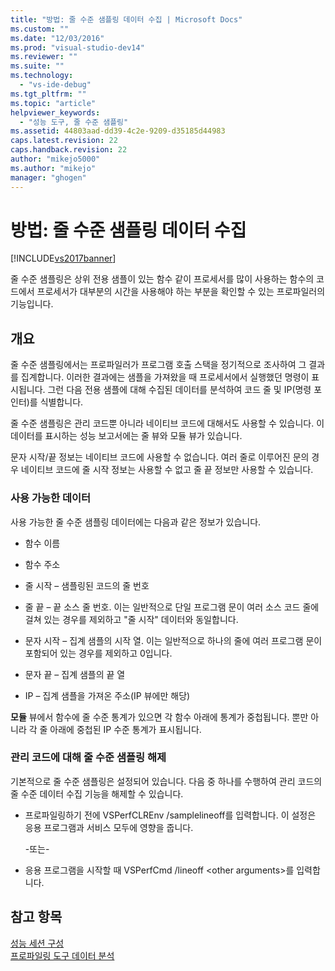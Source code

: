 ```yaml
---
title: "방법: 줄 수준 샘플링 데이터 수집 | Microsoft Docs"
ms.custom: ""
ms.date: "12/03/2016"
ms.prod: "visual-studio-dev14"
ms.reviewer: ""
ms.suite: ""
ms.technology: 
  - "vs-ide-debug"
ms.tgt_pltfrm: ""
ms.topic: "article"
helpviewer_keywords: 
  - "성능 도구, 줄 수준 샘플링"
ms.assetid: 44803aad-dd39-4c2e-9209-d35185d44983
caps.latest.revision: 22
caps.handback.revision: 22
author: "mikejo5000"
ms.author: "mikejo"
manager: "ghogen"
---
```

# 방법: 줄 수준 샘플링 데이터 수집
[!INCLUDE[vs2017banner](../code-quality/includes/vs2017banner.md)]

줄 수준 샘플링은 상위 전용 샘플이 있는 함수 같이 프로세서를 많이 사용하는 함수의 코드에서 프로세서가 대부분의 시간을 사용해야 하는 부분을 확인할 수 있는 프로파일러의 기능입니다.  
  
## 개요  
 줄 수준 샘플링에서는 프로파일러가 프로그램 호출 스택을 정기적으로 조사하여 그 결과를 집계합니다.  이러한 결과에는 샘플을 가져왔을 때 프로세서에서 실행했던 명령이 표시됩니다.  그런 다음 전용 샘플에 대해 수집된 데이터를 분석하여 코드 줄 및 IP\(명령 포인터\)를 식별합니다.  
  
 줄 수준 샘플링은 관리 코드뿐 아니라 네이티브 코드에 대해서도 사용할 수 있습니다.  이 데이터를 표시하는 성능 보고서에는 줄 뷰와 모듈 뷰가 있습니다.  
  
 문자 시작\/끝 정보는 네이티브 코드에 사용할 수 없습니다.  여러 줄로 이루어진 문의 경우 네이티브 코드에 줄 시작 정보는 사용할 수 없고 줄 끝 정보만 사용할 수 있습니다.  
  
### 사용 가능한 데이터  
 사용 가능한 줄 수준 샘플링 데이터에는 다음과 같은 정보가 있습니다.  
  
-   함수 이름  
  
-   함수 주소  
  
-   줄 시작 – 샘플링된 코드의 줄 번호  
  
-   줄 끝 – 끝 소스 줄 번호.  이는 일반적으로 단일 프로그램 문이 여러 소스 코드 줄에 걸쳐 있는 경우를 제외하고 "줄 시작" 데이터와 동일합니다.  
  
-   문자 시작 – 집계 샘플의 시작 열.  이는 일반적으로 하나의 줄에 여러 프로그램 문이 포함되어 있는 경우를 제외하고 0입니다.  
  
-   문자 끝 – 집계 샘플의 끝 열  
  
-   IP – 집계 샘플을 가져온 주소\(IP 뷰에만 해당\)  
  
 **모듈** 뷰에서 함수에 줄 수준 통계가 있으면 각 함수 아래에 통계가 중첩됩니다.  뿐만 아니라 각 줄 아래에 중첩된 IP 수준 통계가 표시됩니다.  
  
### 관리 코드에 대해 줄 수준 샘플링 해제  
 기본적으로 줄 수준 샘플링은 설정되어 있습니다.  다음 중 하나를 수행하여 관리 코드의 줄 수준 데이터 수집 기능을 해제할 수 있습니다.  
  
-   프로파일링하기 전에 VSPerfCLREnv \/samplelineoff를 입력합니다.  이 설정은 응용 프로그램과 서비스 모두에 영향을 줍니다.  
  
     \-또는\-  
  
-   응용 프로그램을 시작할 때 VSPerfCmd \/lineoff \<other arguments\>를 입력합니다.  
  
## 참고 항목  
 [성능 세션 구성](../profiling/configuring-performance-sessions.md)   
 [프로파일링 도구 데이터 분석](../profiling/analyzing-performance-tools-data.md)